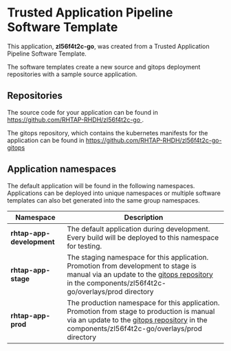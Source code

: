 # Trusted Application Pipeline Software Template

This application, **zl56f4t2c-go**, was created from a Trusted Application Pipeline Software Template.

The software templates create a new source and gitops deployment repositories with a sample source application. 

## Repositories

The source code for your application can be found in [https://github.com/RHTAP-RHDH/zl56f4t2c-go ](https://github.com/RHTAP-RHDH/zl56f4t2c-go ).
 
The gitops repository, which contains the kubernetes manifests for the application can be found in 
[https://github.com/RHTAP-RHDH/zl56f4t2c-go-gitops ](https://github.com/RHTAP-RHDH/zl56f4t2c-go-gitops ) 

## Application namespaces 

The default application will be found in the following namespaces. Applications can be deployed into unique namespaces or multiple software templates can also bet generated into the same group namespaces.  

|  Namespace   |  Description   |  
| -------- | -------- |   
| **rhtap-app-development** | The default application during development. Every build will be deployed to this namespace for testing. | 
| **rhtap-app-stage** | The staging namespace for this application. Promotion from development to stage is manual via an update to the [gitops repository](https://github.com/RHTAP-RHDH/zl56f4t2c-go-gitops ) in the components/zl56f4t2c-go/overlays/prod directory |  
| **rhtap-app-prod** | The production namespace for this application. Promotion from stage to production is manual via an update to the [gitops repository](https://github.com/RHTAP-RHDH/zl56f4t2c-go-gitops ) in the components/zl56f4t2c-go/overlays/prod directory | 